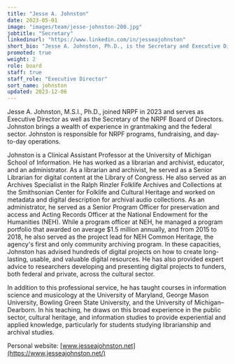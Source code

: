 ```yaml
---
title: "Jesse A. Johnston"
date: 2023-05-01
image: "images/team/jesse-johnston-200.jpg"
jobtitle: "Secretary"
linkedinurl: "https://www.linkedin.com/in/jesseajohnston"
short_bio: "Jesse A. Johnston, Ph.D., is the Secretary and Executive Director of the NRPF."
promoted: true
weight: 2
role: board
staff: true
staff_role: "Executive Director"
sort_name: johnston
updated: 2023-12-06
---
```


Jesse A. Johnston, M.S.I., Ph.D., joined NRPF in 2023 and serves as Executive Director as well as the Secretary of the NRPF Board of Directors. Johnston brings a wealth of experience in grantmaking and the federal sector. Johnston is responsible for NRPF programs, fundraising, and day-to-day operations.

Johnston is a Clinical Assistant Professor at the University of Michigan School of Information. He has worked as a librarian and archivist, educator, and an administrator. As a librarian and archivist, he served as a Senior Librarian for digital content at the Library of Congress. He also served as an Archives Specialist in the Ralph Rinzler Folklife Archives and Collections at the Smithsonian Center for Folklife and Cultural Heritage and worked on metadata and digital description for archival audio collections. As an administrator, he served as a Senior Program Officer for preservation and access and Acting Records Officer at the National Endowment for the Humanities (NEH). While a program officer at NEH, he managed a program portfolio that awarded on average $1.5 million annually, and from 2015 to 2018, he also served as the project lead for NEH Common Heritage, the agency's first and only community archiving program. In these capacities, Johnston has advised hundreds of digital projects on how to create long-lasting, usable, and valuable digital resources. He has also provided expert advice to researchers developing and presenting digital projects to funders, both federal and private, across the cultural sector. 

In addition to this professional service, he has taught courses in information science and musicology at the University of Maryland, George Mason University, Bowling Green State University, and the University of Michigan–Dearborn. In his teaching, he draws on this broad experience in the public sector, cultural heritage, and information studies to provide experiential and applied knowledge, particularly for students studying librarianship and archival studies.

Personal website: [www.jesseajohnston.net](https://www.jesseajohnston.net/)